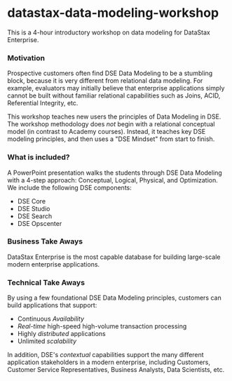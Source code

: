 # datastax-data-modeling-workshop
This is a 4-hour introductory workshop on data modeling for DataStax Enterprise.

### Motivation

Prospective customers often find DSE Data Modeling to be a stumbling block, because it is very different from relational data modeling.  For example, evaluators may initially believe that enterprise applications simply cannot be built without familiar relational capabilities such as Joins, ACID, Referential Integrity, etc.  

This workshop teaches new users the principles of Data Modeling in DSE.  The workshop methodology does *not* begin with a relational conceptual model (in contrast to Academy courses).  Instead, it teaches key DSE modeling principles, and then uses a "DSE Mindset" from start to finish.

### What is included?

A PowerPoint presentation walks the students through DSE Data Modeling with a 4-step approach: Conceptual, Logical, Physical, and Optimization.  We include the following DSE components:

* DSE Core
* DSE Studio
* DSE Search
* DSE Opscenter

### Business Take Aways

DataStax Enterprise is the most capable database for building large-scale modern enterprise applications.  

### Technical Take Aways

By using a few foundational DSE Data Modeling principles, customers can build applications that support:

* Continuous *Availability*
* *Real-time* high-speed high-volume transaction processing
* Highly *distributed* applications
* Unlimited *scalability*

In addition, DSE's *contextual* capabilities support the many different application stakeholders in a modern enterprise, including Customers, Customer Service Representatives, Business Analysts, Data Scientists, etc.
